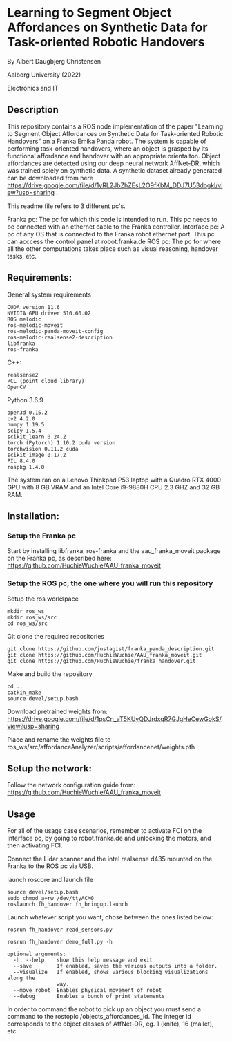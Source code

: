 # Learning to Segment Object Affordances on Synthetic Data for Task-oriented Robotic Handovers

By Albert Daugbjerg Christensen

Aalborg University (2022)

Electronics and IT

## Description

This repository contains a ROS node implementation of the paper "Learning to Segment Object Affordances on Synthetic Data for Task-oriented Robotic Handovers" on a Franka Emika Panda robot. The system is capable of performing task-oriented handovers, where an object is grasped by its functional affordance and handover with an appropriate orientaiton. Object affordances are detected using our deep neural network AffNet-DR, which was trained solely on synthetic data. A synthetic dataset already generated can be downloaded from here https://drive.google.com/file/d/1yRL2JbZhZEsL2O9fKbM_DDJ7U53dogkl/view?usp=sharing .

This readme file refers to 3 different pc's.

Franka pc: The pc for which this code is intended to run. This pc needs to be connected with an ethernet cable to the Franka controller.
Interface pc: A pc of any OS that is connected to the Franka robot ethernet port. This pc can acccess the control panel at robot.franka.de
ROS pc: The pc for where all the other computations takes place such as visual reasoning, handover tasks, etc.

## Requirements:

General system requirements
```
CUDA version 11.6
NVIDIA GPU driver 510.60.02
ROS melodic
ros-melodic-moveit
ros-melodic-panda-moveit-config
ros-melodic-realsense2-description
libfranka
ros-franka
```

C++:
```
realsense2
PCL (point cloud library)
OpenCV
```

Python 3.6.9
```
open3d 0.15.2
cv2 4.2.0
numpy 1.19.5
scipy 1.5.4
scikit_learn 0.24.2
torch (Pytorch) 1.10.2 cuda version
torchvision 0.11.2 cuda
scikit_image 0.17.2
PIL 8.4.0
rospkg 1.4.0
```

The system ran on a Lenovo Thinkpad P53 laptop with a Quadro RTX 4000 GPU with 8 GB VRAM and an Intel Core i9-9880H CPU 2.3 GHZ and 32 GB RAM.


## Installation:


### Setup the Franka pc

Start  by installing libfranka, ros-franka and the aau_franka_moveit package on the Franka pc, as described here: https://github.com/HuchieWuchie/AAU_franka_moveit

### Setup the ROS pc, the one where you will run this repository

Setup the ros workspace

```
mkdir ros_ws
mkdir ros_ws/src
cd ros_ws/src
```

Git clone the required repositories

```
git clone https://github.com/justagist/franka_panda_description.git
git clone https://github.com/HuchieWuchie/AAU_franka_moveit.git
git clone https://github.com/HuchieWuchie/franka_handover.git
```

Make and build the repository

```
cd ..
catkin_make
source devel/setup.bash
```

Download pretrained weights from: https://drive.google.com/file/d/1psCn_aT5KUyQDJrdxqR7GJgHeCewGokS/view?usp=sharing

Place and rename the weights file to ros_ws/src/affordanceAnalyzer/scripts/affordancenet/weights.pth

## Setup the network:

Follow the network configuration guide from: https://github.com/HuchieWuchie/AAU_franka_moveit

## Usage

For all of the usage case scenarios, remember to activate FCI on the Interface pc, by going to robot.franka.de and unlocking the motors, and then activating FCI.

Connect the Lidar scanner and the intel realsense d435 mounted on the Franka to the ROS pc via USB.

launch roscore and launch file
```
source devel/setup.bash
sudo chmod a+rw /dev/ttyACM0
roslaunch fh_handover fh_bringup.launch
```

Launch whatever script you want, chose between the ones listed below:

```
rosrun fh_handover read_sensors.py
```


```
rosrun fh_handover demo_full.py -h

optional arguments:
  -h, --help    show this help message and exit
  --save        If enabled, saves the various outputs into a folder.
  --visualize   If enabled, shows various blocking visualizations along the
                way.
  --move_robot  Enables physical movement of robot
  --debug       Enables a bunch of print statements
```

In order to command the robot to pick up an object you must send a command to the rostopic /objects_affordances_id. The integer id corresponds to the object classes of AffNet-DR, eg. 1 (knife), 16 (mallet), etc.
